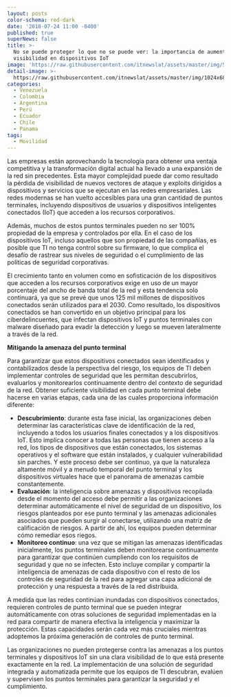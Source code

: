 ```yaml
---
layout: posts
color-schema: red-dark
date: '2018-07-24 11:00 -0400'
published: true
superNews: false
title: >-
  No se puede proteger lo que no se puede ver: la importancia de aumentar la
  visibilidad en dispositivos IoT
image: 'https://raw.githubusercontent.com/itnewslat/assets/master/img/540x320/iotp.jpg'
detail-image: >-
  https://raw.githubusercontent.com/itnewslat/assets/master/img/1024x680/iotg.jpg
categories:
  - Venezuela
  - Colombia
  - Argentina
  - Perú
  - Ecuador
  - Chile
  - Panama
tags:
  - Movilidad
---
```

Las empresas están aprovechando la tecnología para obtener una ventaja competitiva y la transformación digital actual ha llevado a una expansión de la red sin precedentes. Esta mayor complejidad puede dar como resultado la pérdida de visibilidad de nuevos vectores de ataque y exploits dirigidos a dispositivos y servicios que se ejecutan en las redes empresariales. Las redes modernas se han vuelto accesibles para una gran cantidad de puntos terminales, incluyendo dispositivos de usuarios y dispositivos inteligentes conectados (IoT) que acceden a los recursos corporativos. 

Además, muchos de estos puntos terminales pueden no ser 100% propiedad de la empresa y controlados por ella. En el caso de los dispositivos IoT, incluso aquellos que son propiedad de las compañías, es posible que TI no tenga control sobre su firmware, lo que complica el desafío de rastrear sus niveles de seguridad o el cumplimiento de las políticas de seguridad corporativas. 

El crecimiento tanto en volumen como en sofisticación de los dispositivos que acceden a los recursos corporativos exige en uso de un mayor porcentaje del ancho de banda total de la red y esta tendencia solo continuará, ya que se prevé que unos 125 mil millones de dispositivos conectados serán utilizados para el 2030. Como resultado, los dispositivos conectados se han convertido en un objetivo principal para los ciberdelincuentes, que infectan dispositivos IoT y puntos terminales con malware diseñado para evadir la detección y luego se mueven lateralmente a través de la red. 

**Mitigando la amenaza del punto terminal**

Para garantizar que estos dispositivos conectados sean identificados y contabilizados desde la perspectiva del riesgo, los equipos de TI deben implementar controles de seguridad que les permitan descubrirlos, evaluarlos y monitorearlos continuamente dentro del contexto de seguridad de la red. Obtener suficiente visibilidad en cada punto terminal debe hacerse en varias etapas, cada una de las cuales proporciona información diferente:

- **Descubrimiento**: durante esta fase inicial, las organizaciones deben determinar las características clave de identificación de la red, incluyendo a todos los usuarios finales conectados y a los dispositivos IoT. Esto implica conocer a todas las personas que tienen acceso a la red, los tipos de dispositivos que están conectados, los sistemas operativos y el software que están instalados, y cualquier vulnerabilidad sin parches. Y este proceso debe ser continuo, ya que la naturaleza altamente móvil y a menudo temporal del punto terminal y los dispositivos virtuales hace que el panorama de amenazas cambie constantemente. 
- **Evaluación**: la inteligencia sobre amenazas y dispositivos recopilada desde el momento del acceso debe permitir a las organizaciones determinar automáticamente el nivel de seguridad de un dispositivo, los riesgos planteados por ese punto terminal y las amenazas adicionales asociados que pueden surgir al conectarse, utilizando una matriz de calificación de riesgos. A partir de ahí, los equipos pueden determinar cómo remediar esos riegos. 
- **Monitoreo continuo**: una vez que se mitigan las amenazas identificadas inicialmente, los puntos terminales deben monitorearse continuamente para garantizar que continúen cumpliendo con los requisitos de seguridad y que no se infecten. Esto incluye compilar y compartir la inteligencia de amenazas de cada dispositivo con el resto de los controles de seguridad de la red para agregar una capa adicional de protección y una respuesta a través de la red distribuida.

A medida que las redes continúan inundadas con dispositivos conectados, requieren controles de punto terminal que se pueden integrar automáticamente con otras soluciones de seguridad implementadas en la red para compartir de manera efectiva la inteligencia y maximizar la protección. Estas capacidades serán cada vez más cruciales mientras adoptemos la próxima generación de controles de punto terminal. 

Las organizaciones no pueden protegerse contra las amenazas a los puntos terminales y dispositivos IoT sin una clara visibilidad de lo que está presente exactamente en la red. La implementación de una solución de seguridad integrada y automatizada permite que los equipos de TI descubran, evalúen y supervisen los puntos terminales para garantizar la seguridad y el cumplimiento.